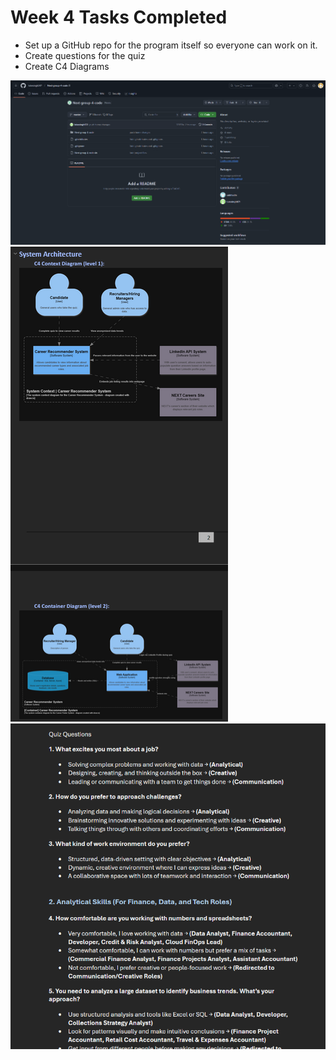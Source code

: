 # Week 4 Tasks Completed
- Set up a GitHub repo for the program itself so everyone can work on it.
- Create questions for the quiz 
- Create C4 Diagrams
<img src="Evidence/Github for code.png" alt="evidence images" style="height: 100px width: 100px">
<img src="Evidence/C4 Diagrams.png" alt="evidence images" style="height: 100px width: 100px">
<img src="Evidence/Questions.png" alt="evidence images" style="height: 100px width: 100px">
